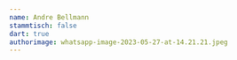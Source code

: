 ```yaml
---
name: Andre Bellmann
stammtisch: false
dart: true
authorimage: whatsapp-image-2023-05-27-at-14.21.21.jpeg
---
```

